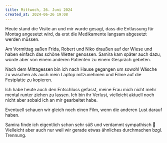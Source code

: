 ```yaml
---
title: Mittwoch, 26. Juni 2024 
created_at: 2024-06-26 19:08
---
```


Heute stand die Visite an und mir wurde gesagt, dass die Entlassung für Montag angesetzt wird, da erst die Medikamente langsam abgesetzt werden müssen.

Am Vormittag saßen Frida, Robert und Niko draußen auf der Wiese und haben einfach das schöne Wetter genossen. Samira kam später auch dazu, würde aber von einem anderen Patienten zu einem Gespräch gebeten.

Nach dem Mittagessen bin ich nach Hause gegangen um sowohl Wäsche zu waschen als auch mein Laptop mitzunehmen und Filme auf die Festplatte zu kopieren.

Ich habe heute auch den Entschluss gefasst, meine Frau mich nicht mehr mental runter ziehen zu lassen. Ich bin ihr Verlust, vielleicht aktuell noch nicht aber sobald ich an mir gearbeitet habe.

Eventuell schauen wir gleich noch einen Film, wenn die anderen Lust darauf haben.

Samira finde ich eigentlich schon sehr süß und verdammt sympathisch 🙈 Vielleicht aber auch nur weil wir gerade etwas ähnliches durchmachen bzgl. Trennung.